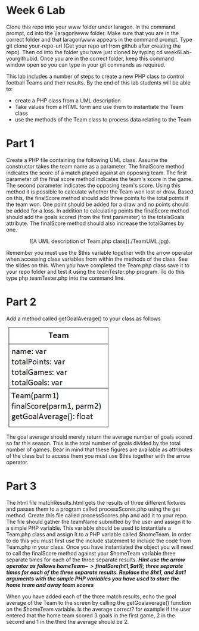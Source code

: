 # Week 6 Lab

Clone this repo into your www folder under laragon. In the command prompt, cd into the \laragon\www folder. Make sure that you are in the correct folder and that laragon\www appears in the command prompt. Type git clone your-repo-url (Get your repo url from github after creating the repo). Then cd into the folder you have just cloned by typing cd week6Lab-yourgithubid. Once you are in the correct folder, keep this command window open so you can type in your git commands as required.

This lab includes a number of steps to create a new PHP class to control football Teams and their results. By the end of this lab students will be able to:

- create a PHP class from a UML description
- Take values from a HTML form and use them to instantiate the Team class
- use the methods of the Team class to process data relating to the Team

# Part 1

Create a PHP file containing the following UML class. Assume the constructor takes the team name as a parameter. The finalScore method indicates the score of a match played against an opposing team. The first parameter of the final score method indicates the team's score in the game. The second parameter indicates the opposing team's score. Using this method it is possible to calculate whether the Team won lost or draw. Based on this, the finalScore method should add three points to the total points if the team won. One point should be added for a draw and no points should be added for a loss. In addition to calculating points the finalScore method should add the goals scored (from the first parameter) to the totalsGoals attribute. The finalScore method should also increase the totalGames by one.

<p align="center">![A UML description of Team.php class](./TeamUML.jpg). </p>

Remember you must use the $this variable together with the arrow operator when accessing class variables from within the methods of the class. See the slides on this.
When you have completed the Team.php class save it to your repo folder and test it using the teamTester.php program. To do this type php teamTester.php into the command line.

# Part 2

Add a method called getGoalAverage() to your class as follows

![A UML description of a Team class with a getGoalAverage function](./TeamUMLwithGoalAverage.jpg)

The goal average should merely return the average number of goals scored so far this season. This is the total number of goals divided by the total number of games. Bear in mind that these figures are available as attributes of the class but to access them you must use $this together with the arrow operator.

# Part 3

The html file matchResults.html gets the results of three different fixtures and passes them to a program called processScores.php using the get method. Create this file called processScores.php and add it to your repo. The file should gather the teamName submitted by the user and assign it to a simple PHP variable. This variable should be used to instantiate a Team.php class and assign it to a PHP variable called $homeTeam. In order to do this you must first use the include statement to include the code from Team.php in your class. Once you have instantiated the object you will need to call the finalScore method against your $homeTeam variable three separate times for each of the three separate results. ***Hint use the arrow operator as follows $homeTeam->finalSore($ht1,$at1); three separate times for each of the three separate results. Replace the $ht1, and $at1 arguments with the simple PHP variables you have used to store the home team and away team scores***

When you have added each of the three match results, echo the goal average of the Team to the screen by calling the getGoalaverage() function on the $homeTeam variable. Is the average correct? for example if the user entered that the home team scored 3 goals in the first game, 2 in the second and 1 in the third the average should be 2. 





